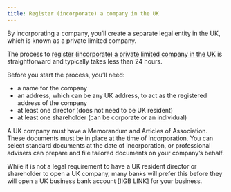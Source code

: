 ```yaml
---
title: Register (incorporate) a company in the UK
---
```

By incorporating a company, you’ll create a separate legal entity in the UK, which is known as a private limited company.

The process to [register (incorporate) a private limited company in the UK](https://www.gov.uk/register-a-company-online) is straightforward and typically takes less than 24 hours.
 
Before you start the process, you’ll need:
- a name for the company
- an address, which can be any UK address, to act as the registered address of the company
- at least one director (does not need to be UK resident)
- at least one shareholder (can be corporate or an individual)
 
A UK company must have a Memorandum and Articles of Association. These documents must be in place at the time of incorporation. You can select standard documents at the date of incorporation, or professional advisers can prepare and file tailored documents on your company’s behalf.

While it is not a legal requirement to have a UK resident director or shareholder to open a UK company, many banks will prefer this before they will open a UK business bank account [IIGB LINK] for your business.

